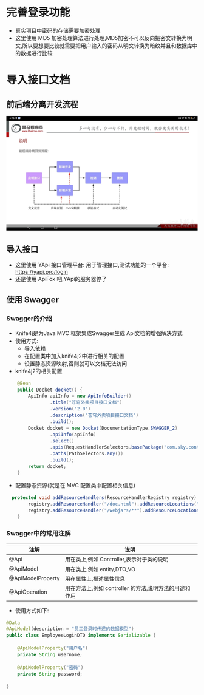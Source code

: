 # 完善登录功能
- 真实项目中密码的存储需要加密处理
- 这里使用 MD5 加密处理算法进行处理,MD5加密不可以反向把密文转换为明文,所以要想要比较就需要把用户输入的密码从明文转换为暗纹并且和数据库中的数据进行比较
# 导入接口文档
## 前后端分离开发流程
![Screenshot_20240714_161623_tv.danmaku.bilibilihd.jpg](img%2FScreenshot_20240714_161623_tv.danmaku.bilibilihd.jpg)
## 导入接口
- 这里使用 YApi 接口管理平台: 用于管理接口,测试功能的一个平台: https://yapi.pro/login
- 还是使用 ApiFox 吧,YApi的服务器停了 
## 使用 Swagger 
### Swagger的介绍
- Knife4j是为Java MVC 框架集成Swagger生成 Api文档的增强解决方式
- 使用方式:
  - 导入依赖
  - 在配置类中加入knife4j2中进行相关的配置
  - 设置静态资源映射,否则就可以文档无法访问
- knife4j2的相关配置
```java
    @Bean
    public Docket docket() {
        ApiInfo apiInfo = new ApiInfoBuilder()
                .title("苍穹外卖项目接口文档")
                .version("2.0")
                .description("苍穹外卖项目接口文档")
                .build();
        Docket docket = new Docket(DocumentationType.SWAGGER_2)
                .apiInfo(apiInfo)
                .select()
                .apis(RequestHandlerSelectors.basePackage("com.sky.controller"))  // 指定扫描的包
                .paths(PathSelectors.any())
                .build();
        return docket;
    }
```
- 配置静态资源(就是在 MVC 配置类中配置相关信息)
```java
  protected void addResourceHandlers(ResourceHandlerRegistry registry) {
        registry.addResourceHandler("/doc.html").addResourceLocations("classpath:/META-INF/resources/");
        registry.addResourceHandler("/webjars/**").addResourceLocations("classpath:/META-INF/resources/webjars/");
    }
```
### Swagger中的常用注解
注解|说明
---|---
@Api|用在类上,例如 Controller,表示对于类的说明
@ApiModel|用在类上,例如 entity,DTO,VO
@ApiModelProperty|用在属性上,描述属性信息
@ApiOperation|用在方法上,例如 controller 的方法,说明方法的用途和作用

- 使用方式如下:
```java
@Data
@ApiModel(description = "员工登录时传递的数据模型")
public class EmployeeLoginDTO implements Serializable {

    @ApiModelProperty("用户名")
    private String username;

    @ApiModelProperty("密码")
    private String password;

}
```